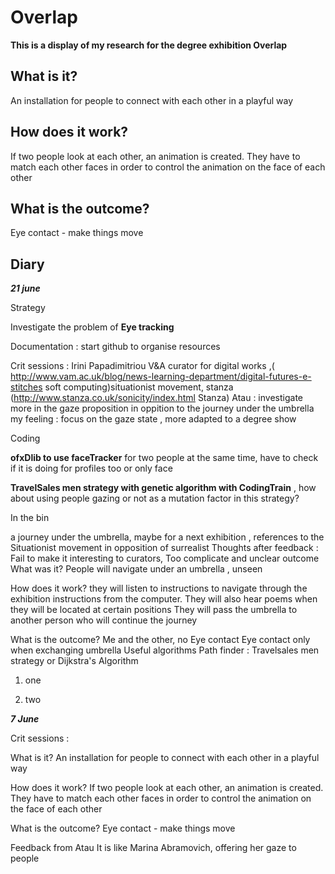 # Overlap
**This is a display of my research for the degree exhibition Overlap**

## What is it?
An installation for people to connect with each other in a playful way


## How does it work?
If two people look at each other, an animation is created.
They have to match each other faces in order to control the animation on the face of each other

## What is the outcome?

Eye contact - make things move


## Diary



***21 june***



Strategy

Investigate the problem of **Eye tracking**


Documentation : start github to organise resources

Crit sessions : Irini Papadimitriou V&A curator for digital works ,( http://www.vam.ac.uk/blog/news-learning-department/digital-futures-e-stitches soft computing)situationist movement, stanza (http://www.stanza.co.uk/sonicity/index.html Stanza)
Atau : investigate more in the gaze proposition in oppition to the journey under the umbrella
my feeling : focus on the gaze state , more adapted to a degree show


Coding 

**ofxDlib to use faceTracker** for two people at the same time, have to check if it is doing for profiles too or only face

**TravelSales men strategy with genetic algorithm with CodingTrain** , how about using people gazing or not as a mutation factor in this strategy? 



In the bin


a journey under the umbrella, maybe for a next exhibition , references to the Situationist movement in opposition of surrealist
Thoughts after feedback : Fail to make it interesting to curators, Too complicate and unclear outcome
What was it?
People will navigate under an umbrella , unseen 

How does it work?
they will listen to instructions to navigate through the exhibition
instructions from the computer. They will also hear poems when they will be located at certain positions
They will pass the umbrella to another person who will continue the journey

What is the outcome?
Me and the other, no Eye contact
Eye contact only when exchanging umbrella
Useful algorithms
Path finder : Travelsales men strategy or Dijkstra's Algorithm 



1. one


2. two


***7 June***

Crit sessions : 

What is it?
An installation for people to connect with each other in a playful way

How does it work?
If two people look at each other, an animation is created.
They have to match each other faces in order to control the animation on the face of each other

What is the outcome?
Eye contact - make things move

Feedback from Atau
It is like Marina Abramovich, offering her gaze to people 



